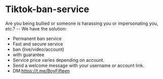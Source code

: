 # Tiktok-ban-service
Are you being bullied or someone is harassing you or impersonating you, etc.? 
-- We have the solution:
- Permanent ban service 
- Fast and secure service 
- ban (live/video/account)
- with guarantee 
- Service price varies depending on account.
- Send a welcome message with your username or account link.
- DM:https://t.me/BoyFifteen 

